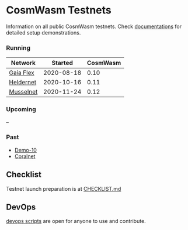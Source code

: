# CosmWasm Testnets

Information on all public CosmWasm testnets. Check 
[documentations](https://docs.cosmwasm.com/testnets/build-requirements.html) for detailed setup demonstrations.

### Running

| Network                      | Started    | CosmWasm |
|------------------------------|------------|----------|
| [Gaia Flex](./gaia-flex)     | 2020-08-18 | 0.10     |
| [Heldernet](./heldernet)     | 2020-10-16 | 0.11     |
| [Musselnet](./musselnet)     | 2020-11-24 | 0.12     |

### Upcoming

–

### Past

* [Demo-10](./demo-10)
* [Coralnet](./coralnet)

## Checklist

Testnet launch preparation is at [CHECKLIST.md](./CHECKLIST.md)

## DevOps

[devops scripts](devops) are open for anyone to use and contribute.
    
